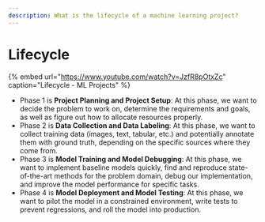 ```yaml
---
description: What is the lifecycle of a machine learning project?
---
```


# Lifecycle

{% embed url="https://www.youtube.com/watch?v=JzfR8pOtxZc" caption="Lifecycle - ML Projects" %}

* Phase 1 is **Project Planning and Project Setup**: At this phase, we want to decide the problem to work on, determine the requirements and goals, as well as figure out how to allocate resources properly.
* Phase 2 is **Data Collection and Data Labeling**: At this phase, we want to collect training data \(images, text, tabular, etc.\) and potentially annotate them with ground truth, depending on the specific sources where they come from.
* Phase 3 is **Model Training and Model Debugging**: At this phase, we want to implement baseline models quickly, find and reproduce state-of-the-art methods for the problem domain, debug our implementation, and improve the model performance for specific tasks.
* Phase 4 is **Model Deployment and Model Testing**: At this phase, we want to pilot the model in a constrained environment, write tests to prevent regressions, and roll the model into production.

